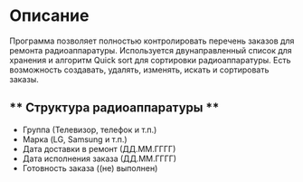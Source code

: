 # Описание
Программа позволяет полностью контролировать перечень заказов для ремонта радиоаппаратуры. Используется двунаправленный список для хранения и алгоритм Quick sort для сортировки радиоаппаратуры. Есть возможность создавать, удалять, изменять, искать и сортировать заказы.

## ** Структура радиоаппаратуры **
- Группа (Телевизор, телефок и т.п.)
- Марка (LG, Samsung и т.п.)
- Дата доставки в ремонт (ДД.ММ.ГГГГ)
- Дата исполнения заказа (ДД.ММ.ГГГГ)
- Готовность заказа ((не) выполнен)
